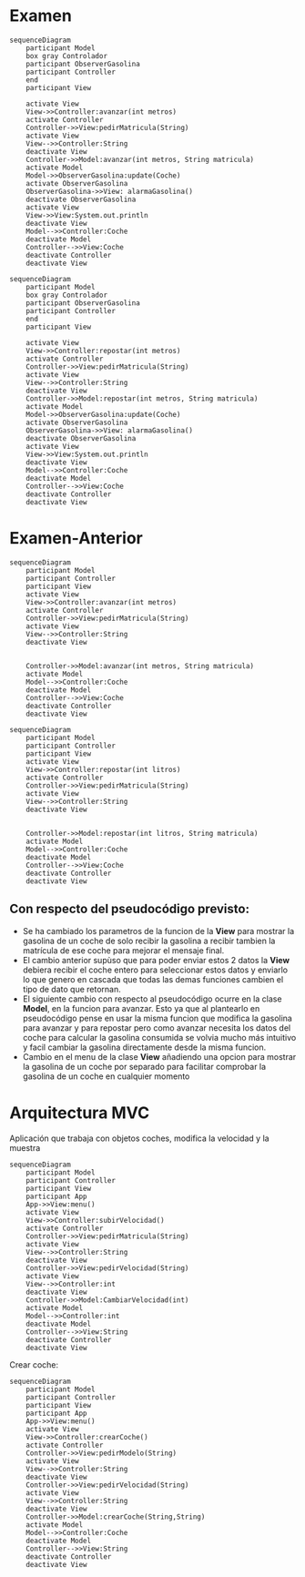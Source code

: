 # Examen

```mermaid
sequenceDiagram
    participant Model
    box gray Controlador
    participant ObserverGasolina
    participant Controller
    end
    participant View
    
    activate View
    View->>Controller:avanzar(int metros)
    activate Controller
    Controller->>View:pedirMatricula(String)
    activate View
    View-->>Controller:String
    deactivate View
    Controller->>Model:avanzar(int metros, String matricula)
    activate Model
    Model->>ObserverGasolina:update(Coche)
    activate ObserverGasolina
    ObserverGasolina->>View: alarmaGasolina()
    deactivate ObserverGasolina
    activate View
    View->>View:System.out.println
    deactivate View
    Model-->>Controller:Coche
    deactivate Model
    Controller-->>View:Coche
    deactivate Controller
    deactivate View
```

```mermaid
sequenceDiagram
    participant Model
    box gray Controlador
    participant ObserverGasolina
    participant Controller
    end
    participant View
    
    activate View
    View->>Controller:repostar(int metros)
    activate Controller
    Controller->>View:pedirMatricula(String)
    activate View
    View-->>Controller:String
    deactivate View
    Controller->>Model:repostar(int metros, String matricula)
    activate Model
    Model->>ObserverGasolina:update(Coche)
    activate ObserverGasolina
    ObserverGasolina->>View: alarmaGasolina()
    deactivate ObserverGasolina
    activate View
    View->>View:System.out.println
    deactivate View
    Model-->>Controller:Coche
    deactivate Model
    Controller-->>View:Coche
    deactivate Controller
    deactivate View
```
# Examen-Anterior
```mermaid
sequenceDiagram
    participant Model
    participant Controller
    participant View
    activate View
    View->>Controller:avanzar(int metros)
    activate Controller
    Controller->>View:pedirMatricula(String)
    activate View
    View-->>Controller:String
    deactivate View
    
    
    Controller->>Model:avanzar(int metros, String matricula)
    activate Model
    Model-->>Controller:Coche
    deactivate Model
    Controller-->>View:Coche
    deactivate Controller
    deactivate View
```

```mermaid
sequenceDiagram
    participant Model
    participant Controller
    participant View
    activate View
    View->>Controller:repostar(int litros)
    activate Controller
    Controller->>View:pedirMatricula(String)
    activate View
    View-->>Controller:String
    deactivate View
    
    
    Controller->>Model:repostar(int litros, String matricula)
    activate Model
    Model-->>Controller:Coche
    deactivate Model
    Controller-->>View:Coche
    deactivate Controller
    deactivate View
```

## Con respecto del pseudocódigo previsto:  
* Se ha cambiado los parametros de la funcion de la **View** para mostrar la gasolina de un coche de 
solo recibir la gasolina a recibir tambien la matrícula de ese coche para mejorar el mensaje final.
* El cambio anterior supùso que para poder enviar estos 2 datos la **View** debiera recibir el coche entero
para seleccionar estos datos y enviarlo lo que genero en cascada que todas las demas funciones 
cambien el tipo de dato que retornan. 
* El siguiente cambio con respecto al pseudocódigo ocurre en la clase **Model**, en la funcion para avanzar.
Esto ya que al plantearlo en pseudocódigo pense en usar la misma funcion que modifica la gasolina
para avanzar y para repostar pero como avanzar necesita los datos del coche para calcular la gasolina
consumida se volvia mucho más intuitivo y facil cambiar la gasolina directamente desde la misma funcion.
* Cambio en el menu de la clase **View** añadiendo una opcion para mostrar la gasolina de un coche
por separado para facilitar comprobar la gasolina de un coche en cualquier momento 

# Arquitectura MVC

Aplicación que trabaja con objetos coches, modifica la velocidad y la muestra


```mermaid
sequenceDiagram
    participant Model
    participant Controller
    participant View
    participant App
    App->>View:menu()
    activate View
    View->>Controller:subirVelocidad()
    activate Controller
    Controller->>View:pedirMatricula(String)
    activate View
    View-->>Controller:String
    deactivate View
    Controller->>View:pedirVelocidad(String)
    activate View
    View-->>Controller:int
    deactivate View
    Controller->>Model:CambiarVelocidad(int)
    activate Model
    Model-->>Controller:int
    deactivate Model
    Controller-->>View:String
    deactivate Controller
    deactivate View
```

Crear coche:
```mermaid
sequenceDiagram
    participant Model
    participant Controller
    participant View
    participant App
    App->>View:menu()
    activate View
    View->>Controller:crearCoche()
    activate Controller
    Controller->>View:pedirModelo(String)
    activate View
    View-->>Controller:String
    deactivate View
    Controller->>View:pedirVelocidad(String)
    activate View
    View-->>Controller:String
    deactivate View
    Controller->>Model:crearCoche(String,String)
    activate Model
    Model-->>Controller:Coche
    deactivate Model
    Controller-->>View:String
    deactivate Controller
    deactivate View
```